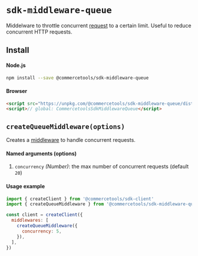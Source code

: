 # `sdk-middleware-queue`
Middelware to throttle concurrent [request](/sdk/Glossary.md#clientrequest) to a certain limit. Useful to reduce concurrent HTTP requests.

## Install

#### Node.js
```bash
npm install --save @commercetools/sdk-middleware-queue
```

#### Browser
```html
<script src="https://unpkg.com/@commercetools/sdk-middleware-queue/dist/commercetools-sdk-middleware-queue.umd.min.js"></script>
<script>// global: CommercetoolsSdkMiddlewareQueue</script>
```

## `createQueueMiddleware(options)`

Creates a [middleware](/sdk/Glossary.md#middleware) to handle concurrent requests.

#### Named arguments (options)

1. `concurrency` *(Number)*: the max number of concurrent requests (default `20`)

#### Usage example

```js
import { createClient } from '@commercetools/sdk-client'
import { createQueueMiddleware } from '@commercetools/sdk-middleware-queue'

const client = createClient({
  middlewares: [
    createQueueMiddleware({
      concurrency: 5,
    }),
  ],
})
```
